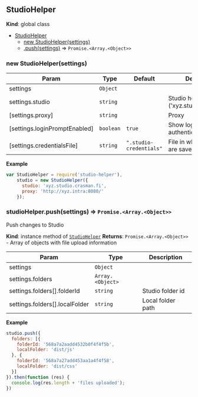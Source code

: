 <a name="StudioHelper"></a>

## StudioHelper
**Kind**: global class

* [StudioHelper](#StudioHelper)
    * [new StudioHelper(settings)](#new_StudioHelper_new)
    * [.push(settings)](#StudioHelper+push) ⇒ <code>Promise.&lt;Array.&lt;Object&gt;&gt;</code>

<a name="new_StudioHelper_new"></a>

### new StudioHelper(settings)

| Param | Type | Default | Description |
| --- | --- | --- | --- |
| settings | <code>Object</code> |  |  |
| settings.studio | <code>string</code> |  | Studio host ('xyz.studio.crasman.fi') |
| [settings.proxy] | <code>string</code> |  | Proxy |
| [settings.loginPromptEnabled] | <code>boolean</code> | <code>true</code> | Show login prompt if authentication fails |
| [settings.credentialsFile] | <code>string</code> | <code>&quot;.studio-credentials&quot;</code> | File in which credentials are saved |

**Example**
```js
var StudioHelper = require('studio-helper'),
    studio = new StudioHelper({
      studio: 'xyz.studio.crasman.fi',
      proxy: 'http://xyz.intra:8080/'
    });
```
<a name="StudioHelper+push"></a>

### studioHelper.push(settings) ⇒ <code>Promise.&lt;Array.&lt;Object&gt;&gt;</code>
Push changes to Studio

**Kind**: instance method of <code>[StudioHelper](#StudioHelper)</code>
**Returns**: <code>Promise.&lt;Array.&lt;Object&gt;&gt;</code> - Array of objects with file upload information

| Param | Type | Description |
| --- | --- | --- |
| settings | <code>Object</code> |  |
| settings.folders | <code>Array.&lt;Object&gt;</code> |  |
| settings.folders[].folderId | <code>string</code> | Studio folder id |
| settings.folders[].localFolder | <code>string</code> | Local folder path |

**Example**
```js
studio.push({
  folders: [{
    folderId: '568a7a2aadd4532b0f4f4f5b',
    localFolder: 'dist/js'
  }, {
    folderId: '568a7a27add453aa1a4f4f58',
    localFolder: 'dist/css'
  }]
}).then(function (res) {
  console.log(res.length + 'files uploaded');
})
```
